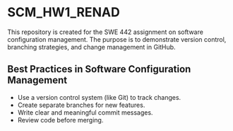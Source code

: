# SCM_HW1_RENAD
This repository is created for the SWE 442 assignment on software configuration management. 
The purpose is to demonstrate version control, branching strategies, and change management in GitHub.
## Best Practices in Software Configuration Management  
- Use a version control system (like Git) to track changes.  
- Create separate branches for new features.  
- Write clear and meaningful commit messages.  
- Review code before merging.
